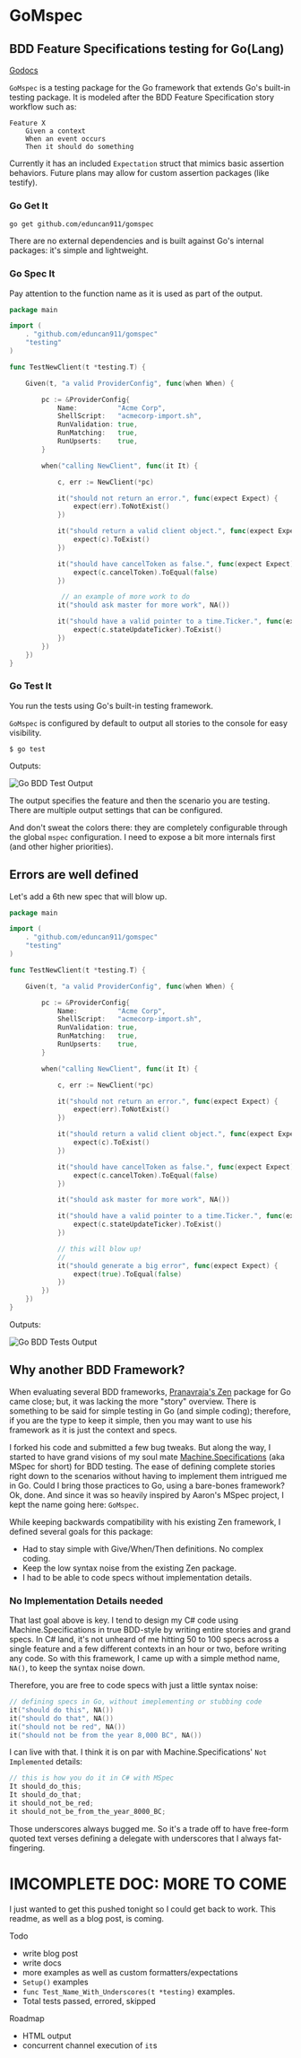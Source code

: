 # GoMspec

## BDD Feature Specifications testing for Go(Lang)

[Godocs](http://godoc.org/github.com/eduncan911/gomspec)

`GoMspec` is a testing package for the Go framework that extends Go's built-in testing package.  It is modeled after the BDD Feature Specification story workflow such as:

```
Feature X
    Given a context
    When an event occurs
    Then it should do something
```

Currently it has an included `Expectation` struct that mimics basic assertion behaviors.  Future plans may allow for custom assertion packages (like testify).

### Go Get It

`go get github.com/eduncan911/gomspec`

There are no external dependencies and is built against Go's internal packages: it's simple and lightweight.

### Go Spec It

Pay attention to the function name as it is used as part of the output.

```go
package main

import (
    . "github.com/eduncan911/gomspec"
    "testing"
)

func TestNewClient(t *testing.T) {

    Given(t, "a valid ProviderConfig", func(when When) {

        pc := &ProviderConfig{
            Name:          "Acme Corp",
            ShellScript:   "acmecorp-import.sh",
            RunValidation: true,
            RunMatching:   true,
            RunUpserts:    true,
        }

        when("calling NewClient", func(it It) {

            c, err := NewClient(*pc)

            it("should not return an error.", func(expect Expect) {
                expect(err).ToNotExist()
            })

            it("should return a valid client object.", func(expect Expect) {
                expect(c).ToExist()
            })

            it("should have cancelToken as false.", func(expect Expect) {
                expect(c.cancelToken).ToEqual(false)
            })

             // an example of more work to do
            it("should ask master for more work", NA())

            it("should have a valid pointer to a time.Ticker.", func(expect Expect) {
                expect(c.stateUpdateTicker).ToExist()
            })
        })
    })
}
```

### Go Test It

You run the tests using Go's built-in testing framework.  

`GoMspec` is configured by default to output all stories to the console for easy visibility.

`$ go test`

Outputs:

![Go BDD Test Output](http://i.imgur.com/MRJvVTc.png)

The output specifies the feature and then the scenario you are testing.  There are multiple output settings that can be configured.

And don't sweat the colors there: they are completely configurable through the global `mspec` configuration.  I need to expose a bit more internals first (and other higher priorities).

## Errors are well defined

Let's add a 6th new spec that will blow up.

```go
package main

import (
    . "github.com/eduncan911/gomspec"
    "testing"
)

func TestNewClient(t *testing.T) {

    Given(t, "a valid ProviderConfig", func(when When) {

        pc := &ProviderConfig{
            Name:          "Acme Corp",
            ShellScript:   "acmecorp-import.sh",
            RunValidation: true,
            RunMatching:   true,
            RunUpserts:    true,
        }

        when("calling NewClient", func(it It) {

            c, err := NewClient(*pc)

            it("should not return an error.", func(expect Expect) {
                expect(err).ToNotExist()
            })

            it("should return a valid client object.", func(expect Expect) {
                expect(c).ToExist()
            })

            it("should have cancelToken as false.", func(expect Expect) {
                expect(c.cancelToken).ToEqual(false)
            })

            it("should ask master for more work", NA())

            it("should have a valid pointer to a time.Ticker.", func(expect Expect) {
                expect(c.stateUpdateTicker).ToExist()
            })

            // this will blow up!
            //
            it("should generate a big error", func(expect Expect) {
                expect(true).ToEqual(false)
            })
        })
    })
}
```

Outputs:

![Go BDD Tests Output](http://i.imgur.com/qshhxYp.png)

## Why another BDD Framework?

When evaluating several BDD frameworks, [Pranavraja's Zen](https://github.com/pranavraja/zen) package for Go came close; but, it was lacking the more "story" overview.  There is something to be said for simple testing in Go (and simple coding); therefore, if you are the type to keep it simple, then you may want to use his framework as it is just the context and specs.

I forked his code and submitted a few bug tweaks.  But along the way, I started to have grand visions of my soul mate [Machine.Specifications](https://github.com/machine/machine.specifications) (aka MSpec for short) for BDD testing.  The ease of defining complete stories right down to the scenarios without having to implement them intrigued me in Go.  Could I bring those practices to Go, using a bare-bones framework?  Ok, done.  And since it was so heavily inspired by Aaron's MSpec project, I kept the name going here: `GoMspec`.

While keeping backwards compatibility with his existing Zen framework, I defined several goals for this package:

* Had to stay simple with Give/When/Then definitions.  No complex coding.
* Keep the low syntax noise from the existing Zen package.
* I had to be able to code specs without implementation details.

### No Implementation Details needed

That last goal above is key.  I tend to design my C# code using Machine.Specifications in true BDD-style by writing entire stories and grand specs.  In C# land, it's not unheard of me hitting 50 to 100 specs across a single feature and a few different contexts in an hour or two, before writing any code.  So with this framework, I came up with a simple method name, `NA()`, to keep the syntax noise down.  

Therefore, you are free to code specs with just a little syntax noise:

```go
// defining specs in Go, without imeplementing or stubbing code
it("should do this", NA())
it("should do that", NA())
it("should not be red", NA())
it("should not be from the year 8,000 BC", NA())
```

I can live with that.  I think it is on par with Machine.Specifications' `Not Implemented` details:

```c#
// this is how you do it in C# with MSpec
It should_do_this;
It should_do_that;
it should_not_be_red;
it should_not_be_from_the_year_8000_BC;
```

Those underscores always bugged me.  So it's a trade off to have free-form quoted text verses defining a delegate with underscores that I always fat-fingering.

# IMCOMPLETE DOC: MORE TO COME

I just wanted to get this pushed tonight so I could get back to work.  This readme, as well as a blog post, is coming.

Todo

* write blog post
* write docs
* more examples as well as custom formatters/expectations
* `Setup()` examples
* `func Test_Name_With_Underscores(t *testing)` examples.
* Total tests passed, errored, skipped

Roadmap
* HTML output
* concurrent channel execution of `it`s

